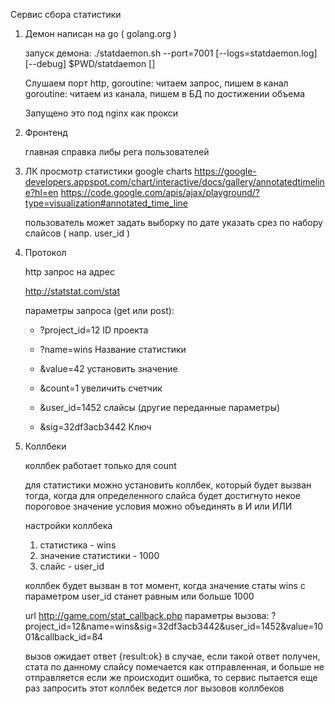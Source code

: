 Сервис сбора статистики

1) Демон
	написан на go ( golang.org ) 

	запуск демона: 
	./statdaemon.sh --port=7001 [--logs=statdaemon.log]  [--debug]
	$PWD/statdaemon []
	
	Слушаем порт http, 
		goroutine: читаем запрос, пишем в канал
		goroutine: читаем из канала, пишем в БД по достижении объема

	Запущено это под nginx как прокси

2) Фронтенд

	главная
	справка
	либы
	рега пользователей

3) ЛК
	просмотр статистики google charts 
	https://google-developers.appspot.com/chart/interactive/docs/gallery/annotatedtimeline?hl=en
	https://code.google.com/apis/ajax/playground/?type=visualization#annotated_time_line
	
	пользователь может
	  задать выборку по дате
	  указать срез по набору слайсов ( напр. user_id )

4) Протокол 

	http запрос на адрес

	http://statstat.com/stat

	параметры запроса (get или post):

	 - ?project_id=12 ID проекта

	 - ?name=wins Название статистики
	 - &value=42 установить значение
	 - &count=1 увеличить счетчик

	 - &user_id=1452 слайсы (другие переданные параметры)

	 - &sig=32df3acb3442 Ключ

5) Коллбеки

	коллбек работает только для count

	для статистики можно установить коллбек, который будет вызван тогда, когда для 
	определенного слайса будет достигнуто некое пороговое значение
	условия можно объединять в И или ИЛИ

	настройки коллбека

	1) статистика - wins
	2) значение статистики - 1000
	2) слайс - user_id

	коллбек будет вызван в тот момент, 
	когда значение статы wins с параметром user_id станет равным или больше 1000 

	url http://game.com/stat_callback.php
	параметры вызова:
	?project_id=12&name=wins&sig=32df3acb3442&user_id=1452&value=1001&callback_id=84
	
	вызов ожидает ответ {result:ok}
	в случае, если такой ответ получен, стата по данному слайсу помечается как отправленная, и больше не отправляется
	если же происходит ошибка, то сервис пытается еще раз запросить этот коллбек
	ведется лог вызовов коллбеков

